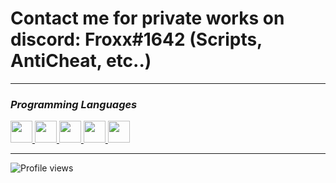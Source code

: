 # Contact me for private works on discord: Froxx#1642 (Scripts, AntiCheat, etc..)

---

### *Programming Languages*
<a href="https://github.com/FroxxHungary">
<img src="https://i.imgur.com/WujoZ6x.png" width="35px">
<img src="https://upload.wikimedia.org/wikipedia/commons/c/cf/Lua-Logo.svg" width="35px">
<img src="https://upload.wikimedia.org/wikipedia/commons/6/61/HTML5_logo_and_wordmark.svg" width="35px">
<img src="https://upload.wikimedia.org/wikipedia/commons/3/3d/CSS.3.svg" width="35px">
<img src="https://upload.wikimedia.org/wikipedia/commons/6/6a/JavaScript-logo.png" width="35px">
  </a>

---

![Profile views](https://gpvc.arturio.dev/FroxxHungary)
